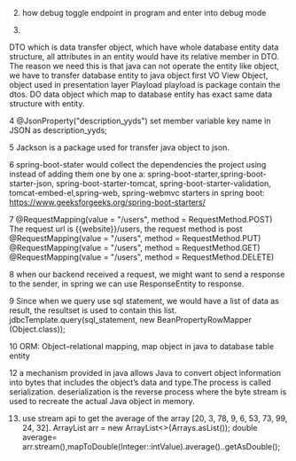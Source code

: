 2. how debug
toggle endpoint in program and enter into debug mode

3. 
DTO which is data transfer object, which have whole database entity data structure, all attributes in an entity would have its relative member in DTO. The reason we need this is that java can not operate the entity like object, we have to transfer database entity to java object first
VO View Object, object used in presentation layer
Playload playload is package contain the dtos.
DO data object which map to database entity has exact same data structure with entity.

4
@JsonProperty("description_yyds") set member variable key name in JSON as description_yyds;

5
Jackson is a package used for transfer java object to json.

6
spring-boot-stater would collect the dependencies the project using instead of adding them one by one
a: spring-boot-starter,spring-boot-starter-json, spring-boot-starter-tomcat, spring-boot-starter-validation, tomcat-embed-el,spring-web, spring-webmvc
starters in spring boot: https://www.geeksforgeeks.org/spring-boot-starters/

7
@RequestMapping(value = "/users", method = RequestMethod.POST) The request url is {{website}}/users, the request method is post @RequestMapping(value = "/users", method = RequestMethod.PUT) 
@RequestMapping(value = "/users", method = RequestMethod.GET) 
@RequestMapping(value = "/users", method = RequestMethod.DELETE)

8
when our backend received a request, we might want to send a response to the sender, in spring we can use ResponseEntity to response.

9
Since when we query use sql statement, we would have a list of data as result, the resultset is used to contain this list. jdbcTemplate.query(sql_statement, new BeanPropertyRowMapper (Object.class));

10
ORM: Object–relational mapping, map object in java to database table entity

12
a mechanism provided in java allows Java to convert object information into bytes that includes the object’s data and type.The process is called serialization. deserialization is the reverse process where the byte stream is used to recreate the actual Java object in memory.

13. use stream api to get the average of the array [20, 3, 78, 9, 6, 53, 73, 99, 24, 32].
ArrayList arr = new ArrayList<>{Arrays.asList()); double average= arr.stream(),mapToDouble(Integer::intValue).average()..getAsDouble();